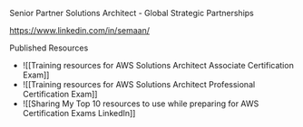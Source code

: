 Senior Partner Solutions Architect - Global Strategic Partnerships

https://www.linkedin.com/in/semaan/

Published Resources
* ![[Training resources for AWS Solutions Architect Associate Certification Exam]]
* ![[Training resources for AWS Solutions Architect Professional Certification Exam]]
* ![[Sharing My Top 10 resources to use while preparing for AWS Certification Exams  LinkedIn]]